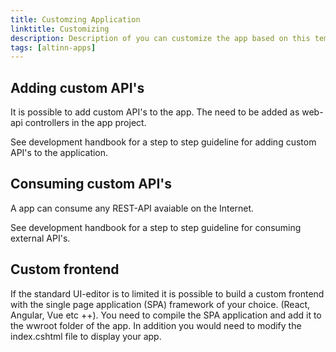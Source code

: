 ```yaml
---
title: Customzing Application
linktitle: Customizing
description: Description of you can customize the app based on this template.
tags: [altinn-apps]
---
```


## Adding custom API's
It is possible to add custom API's to the app. The need to be added as web-api controllers in the app project. 

See development handbook for a step to step guideline for adding custom API's to the application.

## Consuming custom API's
A app can consume any REST-API avaiable on the Internet. 

See development handbook for a step to step guideline for consuming external API's.

## Custom frontend
If the standard UI-editor is to limited it is possible to build a custom frontend with the single page application (SPA) framework of your choice. (React, Angular, Vue etc ++).
You need to compile the SPA application and add it to the wwroot folder of the app. In addition you would need to modify the index.cshtml file to display your app.
